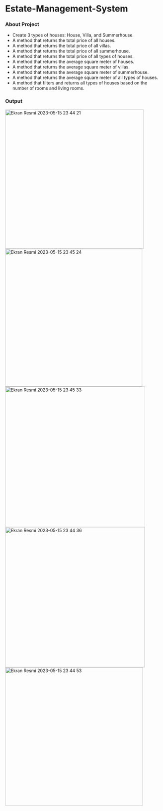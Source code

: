 # Estate-Management-System

### About Project
- Create 3 types of houses: House, Villa, and Summerhouse.
- A method that returns the total price of all houses.
- A method that returns the total price of all villas.
- A method that returns the total price of all summerhouse.
- A method that returns the total price of all types of houses.
- A method that returns the average square meter of houses.
- A method that returns the average square meter of villas.
- A method that returns the average square meter of summerhouse.
- A method that returns the average square meter of all types of houses.
- A method that filters and returns all types of houses based on the number of rooms and living rooms.

### Output

<img width="446" alt="Ekran Resmi 2023-05-15 23 44 21" src="https://github.com/oznurkandakoglu/Week2-Homework/assets/73194842/339a7eee-802c-4de9-9434-6e3d841dced0">

<img width="441" alt="Ekran Resmi 2023-05-15 23 45 24" src="https://github.com/oznurkandakoglu/Week2-Homework/assets/73194842/b8adaf8a-996a-440d-a80d-4764920ede90">

<img width="450" alt="Ekran Resmi 2023-05-15 23 45 33" src="https://github.com/oznurkandakoglu/Week2-Homework/assets/73194842/3d60d4da-99f7-46a8-a592-de5eabe83d73">

<img width="449" alt="Ekran Resmi 2023-05-15 23 44 36" src="https://github.com/oznurkandakoglu/Week2-Homework/assets/73194842/6b97086e-f751-4f10-ae59-bde592aadc20">

<img width="443" alt="Ekran Resmi 2023-05-15 23 44 53" src="https://github.com/oznurkandakoglu/Week2-Homework/assets/73194842/de036484-8788-4609-a703-1a66358c2b2f">
